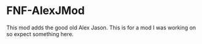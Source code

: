 # FNF-AlexJMod
This mod adds the good old Alex Jason.
This is for a mod I was working on so expect something here.
